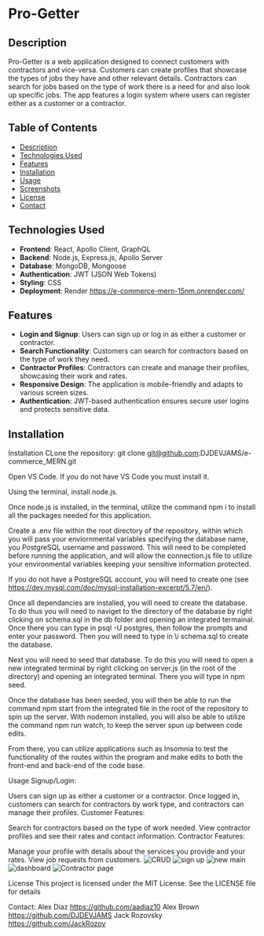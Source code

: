 # Pro-Getter

## Description

Pro-Getter is a web application designed to connect customers with contractors and vice-versa. Customers can create profiles that showcase the types of jobs they have and other relevant details. Contractors can search for jobs based on the type of work there is a need for and also look up specific jobs. The app features a login system where users can register either as a customer or a contractor.

## Table of Contents

- [Description](#description)
- [Technologies Used](#technologies-used)
- [Features](#features)
- [Installation](#installation)
- [Usage](#usage)
- [Screenshots](#screenshots)
- [License](#license)
- [Contact](#contact)

## Technologies Used

- **Frontend**: React, Apollo Client, GraphQL
- **Backend**: Node.js, Express.js, Apollo Server
- **Database**: MongoDB, Mongoose
- **Authentication**: JWT (JSON Web Tokens)
- **Styling**: CSS
- **Deployment**: Render   https://e-commerce-mern-15nm.onrender.com/
## Features

- **Login and Signup**: Users can sign up or log in as either a customer or contractor.
- **Search Functionality**: Customers can search for contractors based on the type of work they need.
- **Contractor Profiles**: Contractors can create and manage their profiles, showcasing their work and rates.
- **Responsive Design**: The application is mobile-friendly and adapts to various screen sizes.
- **Authentication**: JWT-based authentication ensures secure user logins and protects sensitive data.

## Installation


Installation
CLone the repository: git clone git@github.com:DJDEVJAMS/e-commerce_MERN.git 

Open VS Code. If you do not have VS Code you must install it.

Using the terminal, install node.js.

Once node.js is installed, in the terminal, utilize the command npm i to install all the packages needed for this application.

Create a .env file within the root directory of the repository, within which you will pass your enviornmental variables specifying the database name, you PostgreSQL username and password. This will need to be completed before running the application, and will allow the connection.js file to utilize your environmental variables keeping your sensitive information protected.

If you do not have a PostgreSQL account, you will need to create one (see https://dev.mysql.com/doc/mysql-installation-excerpt/5.7/en/).

Once all dependancies are installed, you will need to create the database. To do thus you will need to naviget to the directory of the database by right clicking on schema.sql in the db folder and opening an integrated termainal. Once there you can type in psql -U postgres, then follow the prompts and enter your password. Then you will need to type in \i schema.sql to create the database.

Next you will need to seed that database. To do this you will need to open a new integrated terminal by right clicking on server.js (in the root of the directory) and opening an integrated terminal. There you will type in npm seed.

Once the database has been seeded, you will then be able to run the command npm start from the integrated file in the root of the repository to spin up the server. With nodemon installed, you will also be able to utilize the command npm run watch, to keep the server spun up between code edits.

From there, you can utilize applications such as Insomnia to test the functionality of the routes within the program and make edits to both the front-end and back-end of the code base.

Usage
Signup/Login:

Users can sign up as either a customer or a contractor.
Once logged in, customers can search for contractors by work type, and contractors can manage their profiles.
Customer Features:

Search for contractors based on the type of work needed.
View contractor profiles and see their rates and contact information.
Contractor Features:

Manage your profile with details about the services you provide and your rates.
View job requests from customers.
![CRUD](https://github.com/user-attachments/assets/4018c668-e10a-423b-91e5-ebecfd1f3b79)
![sign up](https://github.com/user-attachments/assets/742d2ad1-a2d7-427a-b892-6b98c4e310d3)
![new main ](https://github.com/user-attachments/assets/60e26632-bc56-4375-bea2-0fe39ef2ef33)
![dashboard](https://github.com/user-attachments/assets/c91c9829-e577-4898-bb2f-d91928d2babe)
![Contractor page](https://github.com/user-attachments/assets/517ac352-53cd-4691-9418-dbf4fcf6bc54)



   
License
This project is licensed under the MIT License. See the LICENSE file for details

Contact: 
Alex Diaz https://github.com/aadiaz10
Alex Brown   https://github.com/DJDEVJAMS
Jack Rozovsky  https://github.com/JackRozov
